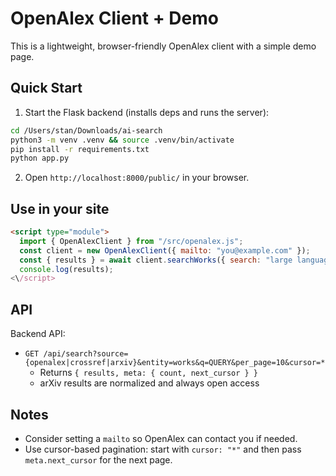 # OpenAlex Client + Demo

This is a lightweight, browser-friendly OpenAlex client with a simple demo page.

## Quick Start

1. Start the Flask backend (installs deps and runs the server):

```bash
cd /Users/stan/Downloads/ai-search
python3 -m venv .venv && source .venv/bin/activate
pip install -r requirements.txt
python app.py
```

2. Open `http://localhost:8000/public/` in your browser.

## Use in your site

```html
<script type="module">
  import { OpenAlexClient } from "/src/openalex.js";
  const client = new OpenAlexClient({ mailto: "you@example.com" });
  const { results } = await client.searchWorks({ search: "large language models", perPage: 5 });
  console.log(results);
<\/script>
```

## API

Backend API:

- `GET /api/search?source={openalex|crossref|arxiv}&entity=works&q=QUERY&per_page=10&cursor=*`
  - Returns `{ results, meta: { count, next_cursor } }`
  - arXiv results are normalized and always open access

## Notes

- Consider setting a `mailto` so OpenAlex can contact you if needed.
- Use cursor-based pagination: start with `cursor: "*"` and then pass `meta.next_cursor` for the next page.


